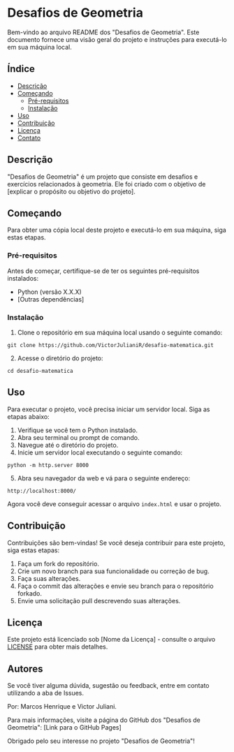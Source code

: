 # Desafios de Geometria

Bem-vindo ao arquivo README dos "Desafios de Geometria". Este documento fornece uma visão geral do projeto e instruções para executá-lo em sua máquina local.

## Índice

- [Descrição](#descrição)
- [Começando](#começando)
  - [Pré-requisitos](#pré-requisitos)
  - [Instalação](#instalação)
- [Uso](#uso)
- [Contribuição](#contribuição)
- [Licença](#licença)
- [Contato](#contato)

## Descrição

"Desafios de Geometria" é um projeto que consiste em desafios e exercícios relacionados à geometria. Ele foi criado com o objetivo de [explicar o propósito ou objetivo do projeto].

## Começando

Para obter uma cópia local deste projeto e executá-lo em sua máquina, siga estas etapas.

### Pré-requisitos

Antes de começar, certifique-se de ter os seguintes pré-requisitos instalados:

- Python (versão X.X.X)
- [Outras dependências]

### Instalação

1. Clone o repositório em sua máquina local usando o seguinte comando:

```git clone https://github.com/VictorJulianiR/desafio-matematica.git```

2. Acesse o diretório do projeto:

```cd desafio-matematica```

## Uso

Para executar o projeto, você precisa iniciar um servidor local. Siga as etapas abaixo:

1. Verifique se você tem o Python instalado.
2. Abra seu terminal ou prompt de comando.
3. Navegue até o diretório do projeto.
4. Inicie um servidor local executando o seguinte comando:

```python -m http.server 8000```

5. Abra seu navegador da web e vá para o seguinte endereço:

```http://localhost:8000/```

Agora você deve conseguir acessar o arquivo `index.html` e usar o projeto.

## Contribuição

Contribuições são bem-vindas! Se você deseja contribuir para este projeto, siga estas etapas:

1. Faça um fork do repositório.
2. Crie um novo branch para sua funcionalidade ou correção de bug.
3. Faça suas alterações.
4. Faça o commit das alterações e envie seu branch para o repositório forkado.
5. Envie uma solicitação pull descrevendo suas alterações.

## Licença

Este projeto está licenciado sob [Nome da Licença] - consulte o arquivo [LICENSE](LICENSE) para obter mais detalhes.

## Autores

Se você tiver alguma dúvida, sugestão ou feedback, entre em contato utilizando a aba de Issues. 

Por:
Marcos Henrique e Victor Juliani.

Para mais informações, visite a página do GitHub dos "Desafios de Geometria": [Link para o GitHub Pages]

Obrigado pelo seu interesse no projeto "Desafios de Geometria"!
